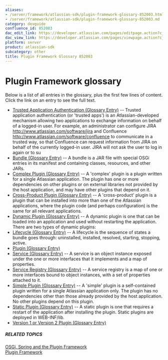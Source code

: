 ```yaml
---
aliases:
- /server/framework/atlassian-sdk/plugin-framework-glossary-852003.html
- /server/framework/atlassian-sdk/plugin-framework-glossary-852003.md
category: devguide
confluence_id: 852003
dac_edit_link: https://developer.atlassian.com/pages/editpage.action?cjm=wozere&pageId=852003
dac_view_link: https://developer.atlassian.com/pages/viewpage.action?cjm=wozere&pageId=852003
platform: server
product: atlassian-sdk
subcategory: other
title: Plugin Framework Glossary 852003
---
```

# Plugin Framework glossary

Below is a list of all entries in the glossary, plus the first few lines of content. Click the link on an entry to see the full text.

-   [Trusted Application Authentication (Glossary Entry)](/server/framework/atlassian-sdk/trusted-application-authentication) -- Trusted application authentication (or 'trusted apps') is an Atlassian-developed mechanism allowing two applications to exchange information on behalf of a logged-in user. For example, an administrator can configure JIRA http://www.atlassian.com/software/jira and Confluence http://www.atlassian.com/software/confluence to communicate in a trusted way, so that Confluence can request information from JIRA on behalf of the currently logged-in user. JIRA will not ask the user to log in again or to su
-   [Bundle (Glossary Entry)](/server/framework/atlassian-sdk/bundle) -- A bundle is a JAR file with special OSGi entries in its manifest and containing classes, resources, and other JARs.
-   [Complex Plugin (Glossary Entry)](/server/framework/atlassian-sdk/complex-plugin) -- A 'complex' plugin is a plugin written for a single Atlassian application. The plugin has one or more dependencies on other plugins or on external libraries not provided by the host application, and may have other plugins that depend on it.
-   [Cross-Product Plugin (Glossary Entry)](/server/framework/atlassian-sdk/cross-product-plugin) -- A 'cross-product' plugin is a plugin that can be installed into more than one of the Atlassian applications, where the plugin code (and perhaps configuration) is the same for all relevant applications.
-   [Dynamic Plugin (Glossary Entry)](/server/framework/atlassian-sdk/dynamic-plugin) -- A dynamic plugin is one that can be loaded into an application and used without restarting the application. There are two types of dynamic plugins:
-   [Lifecycle (Glossary Entry)](/server/framework/atlassian-sdk/lifecycle) -- A lifecycle is the sequence of states a bundle goes through: uninstalled, installed, resolved, starting, stopping, active.
-   [Plugin (Glossary Entry)](/server/framework/atlassian-sdk/plugin)
-   [Service (Glossary Entry)](/server/framework/atlassian-sdk/service) -- A service is an object instance exposed under the one or more interfaces that it implements and a map of properties.
-   [Service Registry (Glossary Entry)](/server/framework/atlassian-sdk/service-registry) -- A service registry is a map of one or more interfaces bound to object instances, with a set of properties attached to it.
-   [Simple Plugin (Glossary Entry)](/server/framework/atlassian-sdk/simple-plugin) -- A 'simple' plugin is a self-contained plugin written for a single Atlassian application only. The plugin has no dependencies other than those already provided by the host application. No other plugins depend on this plugin.
-   [Static Plugin (Glossary Entry)](/server/framework/atlassian-sdk/static-plugin) -- A static plugin is one that requires a restart of the application after installing the plugin. Static plugins are deployed in WEB-INF/lib.
-   [Version 1 or Version 2 Plugin (Glossary Entry)](/server/framework/atlassian-sdk/version-1-or-version-2-plugin)

##### RELATED TOPICS

[OSGi, Spring and the Plugin Framework](/server/framework/atlassian-sdk/852146.html)  
[Plugin Framework](https://developer.atlassian.com/display/PLUGINFRAMEWORK/Plugin+Framework)

















































































































































































































